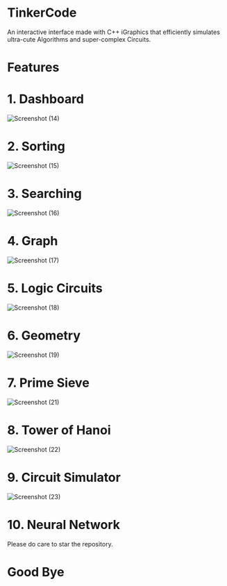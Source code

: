 # TinkerCode
An interactive interface made with C++ iGraphics that efficiently simulates ultra-cute Algorithms and super-complex Circuits.

# Features

# 1. Dashboard

![Screenshot (14)](https://user-images.githubusercontent.com/63545621/191001187-2764a18f-0e0c-4f1d-8fa7-d8eda49a10df.png)

# 2. Sorting

![Screenshot (15)](https://user-images.githubusercontent.com/63545621/191001260-3b07c15e-4b1f-453b-b6de-214e381a2ef6.png)

# 3. Searching

![Screenshot (16)](https://user-images.githubusercontent.com/63545621/191001290-34cee53b-f678-4170-be70-fcd171150663.png)

# 4. Graph

![Screenshot (17)](https://user-images.githubusercontent.com/63545621/191001345-aeba205f-c4f7-4a6b-9f06-0bae9d571f78.png)

# 5. Logic Circuits

![Screenshot (18)](https://user-images.githubusercontent.com/63545621/191001377-b377c358-246d-45c0-910b-6a3dede90fe2.png)

# 6. Geometry

![Screenshot (19)](https://user-images.githubusercontent.com/63545621/191001432-05f1275a-6504-4dba-8138-dbcf778a419b.png)

# 7. Prime Sieve

![Screenshot (21)](https://user-images.githubusercontent.com/63545621/191001468-9e9f195f-c5d0-4cf6-96bf-f6a06bea6265.png)

# 8. Tower of Hanoi

![Screenshot (22)](https://user-images.githubusercontent.com/63545621/191001521-a73076ec-7d1f-4394-96c2-3b1b043de351.png)

# 9. Circuit Simulator

![Screenshot (23)](https://user-images.githubusercontent.com/63545621/191001568-6727973a-1b05-4625-9754-d3a1026ee402.png)

# 10. Neural Network

Please do care to star the repository.
# Good Bye
